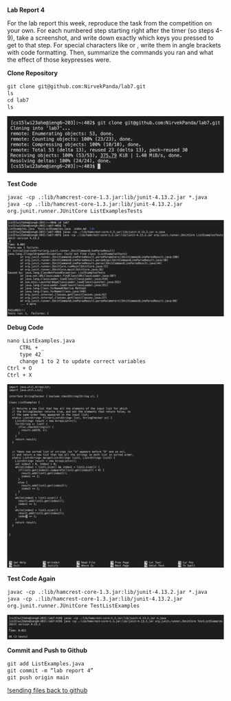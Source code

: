__**Lab Report 4**__

For the lab report this week, reproduce the task from the competition on your own. For each numbered step starting right after the timer (so steps 4-9), take a screenshot, and write down exactly which keys you pressed to get to that step. For special characters like <enter> or <tab>, write them in angle brackets with code formatting. Then, summarize the commands you ran and what the effect of those keypresses were.

__Clone Repository__
```
git clone git@github.com:NirvekPanda/lab7.git 
ls
cd lab7
ls
```
![clone repo](image1.png)

    
__Test Code__
```
javac -cp .:lib/hamcrest-core-1.3.jar:lib/junit-4.13.2.jar *.java
java -cp .:lib/hamcrest-core-1.3.jar:lib/junit-4.13.2.jar org.junit.runner.JUnitCore ListExamplesTests
```
![junit tests](image2.png)


__Debug Code__    
```
nano ListExamples.java 
    CTRL + _
    type 42 
    change 1 to 2 to update correct variables
Ctrl + O
Ctrl + X
```
![debugging error](image3.png)
    
__Test Code Again__
```
javac -cp .:lib/hamcrest-core-1.3.jar:lib/junit-4.13.2.jar *.java
java -cp .:lib/hamcrest-core-1.3.jar:lib/junit-4.13.2.jar org.junit.runner.JUnitCore TestListExamples
```
![checking code again](image4.png)
    
__Commit and Push to Github__
```
git add ListExamples.java
git commit -m “lab report 4”
git push origin main
```
[!sending files back to github](image5.png)
